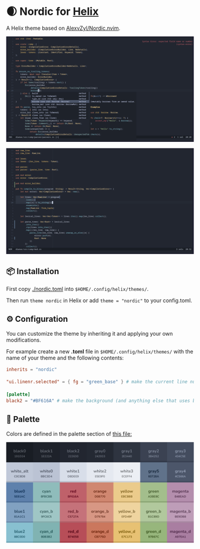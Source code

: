 # 🌒 Nordic for [Helix](https://github.com/helix-editor/helix)

A Helix theme based on [AlexvZyl/Nordic.nvim](https://github.com/AlexvZyl/nordic.nvim).

![image](./assets/demo_cmp.png)

![image](./assets/demo_cursor.png)


## 📦 Installation

First copy [./nordic.toml](./nordic.toml) into `$HOME/.config/helix/themes/`.

Then run `theme nordic` in Helix or add `theme = "nordic"` to your config.toml.


## ⚙️ Configuration

You can customize the theme by inheriting it and applying your own modifications.

For example create a new **.toml** file in `$HOME/.config/helix/themes/` with the name of your theme and the following contents:

```toml
inherits = "nordic"

"ui.linenr.selected" = { fg = "green_base" } # make the current line number green

[palette]
black2 = "#BF616A" # make the background (and anything else that uses black2) red
```


## 🎨 Palette

Colors are defined in the palette section of [this file:](./nordic.toml)

![image](./assets/palette.png)
